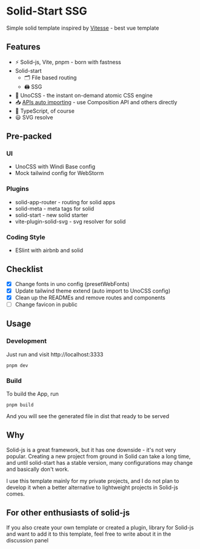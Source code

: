 # Solid-Start SSG

Simple solid template inspired by [Vitesse](https://github.com/antfu/vitesse) - best vue template

## Features
- ⚡️ Solid-js, Vite, pnpm - born with fastness
- Solid-start
  - 🗂 File based routing
  - 🖨 SSG
- 🎨 UnoCSS - the instant on-demand atomic CSS engine
- 📥 [APIs auto importing](https://github.com/antfu/unplugin-auto-import) - use Composition API and others directly
- 🦾 TypeScript, of course
- 😃 SVG resolve

## Pre-packed

### UI
  - UnoCSS with Windi Base config
  - Mock tailwind config for WebStorm

### Plugins
  - solid-app-router - routing for solid apps
  - solid-meta - meta tags for solid
  - solid-start - new solid starter
  - vite-plugin-solid-svg - svg resolver for solid

### Coding Style
 - ESlint with airbnb and solid

## Checklist
  - [x] Change fonts in uno config (presetWebFonts)
  - [x] Update tailwind theme extend (auto import to UnoCSS config)
  - [x] Clean up the READMEs and remove routes and components
  - [ ] Change favicon in public

## Usage

### Development
Just run and visit http://localhost:3333
```
pnpm dev
```

### Build
To build the App, run
```
pnpm build
```
And you will see the generated file in dist that ready to be served

## Why
Solid-js is a great framework, but it has one downside - it's not very popular. 
Creating a new project from ground in Solid can take a long time, 
and until solid-start has a stable version, 
many configurations may change and basically don't work.

I use this template mainly for my private projects, 
and I do not plan to develop it when a better alternative to 
lightweight projects in Solid-js comes.

## For other enthusiasts of solid-js
If you also create your own template or created a plugin, 
library for Solid-js and want to add it to this template,
feel free to write about it in the discussion panel
